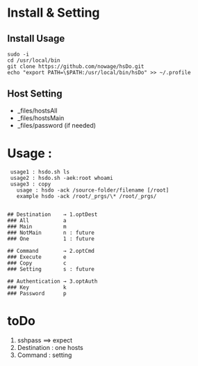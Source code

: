 # Install & Setting
## Install Usage
```
sudo -i
cd /usr/local/bin
git clone https://github.com/nowage/hsDo.git
echo "export PATH=\$PATH:/usr/local/bin/hsDo" >> ~/.profile
```

## Host Setting
* _files/hostsAll
* _files/hostsMain
* _files/password (if needed)

# Usage :
```
 usage1 : hsdo.sh ls
 usage2 : hsdo.sh -aek:root whoami
 usage3 : copy
   usage : hsdo -ack /source-folder/filename [/root]
   example hsdo -ack /root/_prgs/\* /root/_prgs/


## Destination    → 1.optDest
### All           a
### Main          m
### NotMain       n : future
### One           1 : future

## Command        → 2.optCmd
### Execute       e
### Copy          c
### Setting       s : future

## Authentication → 3.optAuth
### Key           k
### Password      p

```



# toDo
1. sshpass ==> expect
2. Destination : one hosts
3. Command : setting
